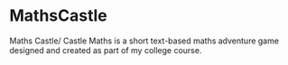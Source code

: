 # MathsCastle
Maths Castle/ Castle Maths is a short text-based maths adventure game designed and created as part of my college course. 
